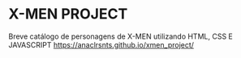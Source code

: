 # X-MEN PROJECT
Breve catálogo de personagens de X-MEN utilizando HTML, CSS E JAVASCRIPT
https://anaclrsnts.github.io/xmen_project/
